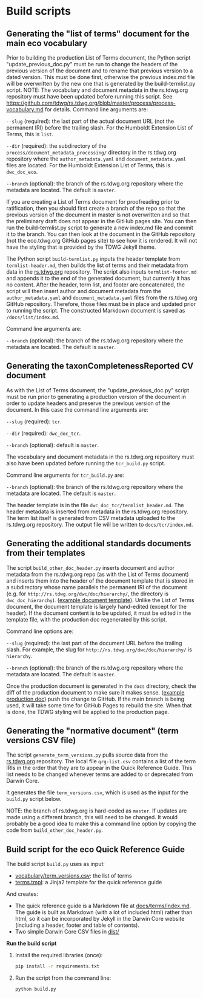 # Build scripts

## Generating the "list of terms" document for the main eco vocabulary

Prior to building the production List of Terms document, the Python script "update_previous_doc.py" must be run to change the headers of the previous version of the document and to rename that previous version to a dated version. This must be done first, otherwise the previous index.md file will be overwritten by the new one that is generated by the build-termlist.py script. NOTE: The vocabulary and document metadata in the rs.tdwg.org repository must have been updated before running this script. See <https://github.com/tdwg/rs.tdwg.org/blob/master/process/process-vocabulary.md> for details. Command line arguments are:

`--slug` (required): the last part of the actual document URL (not the permanent IRI) before the trailing slash. For the Humboldt Extension List of Terms, this is `list`.

`--dir` (required): the subdirectory of the `process/document_metadata_processing/` directory in the rs.tdwg.org repository where the `author_metadata.yaml` and `document_metadata.yaml` files are located. For the Humboldt Extension List of Terms, this is `dwc_doc_eco`.

`--branch` (optional): the branch of the rs.tdwg.org repository where the metadata are located. The default is `master`.

If you are creating a List of Terms document for proofreading prior to ratification, then you should first create a branch of the repo so that the previous version of the document in master is not overwritten and so that the preliminary draft does not appear in the GitHub pages site. You can then run the build-termlist.py script to generate a new index.md file and commit it to the branch. You can then look at the document in the GitHub repository (not the eco.tdwg.org GitHub pages site) to see how it is rendered. It will not have the styling that is provided by the TDWG Jekyll theme.

The Python script `build-termlist.py` inputs the header template from `termlist-header.md`, then builds the list of terms and their metadata from data in the [rs.tdwg.org](http://github.com/tdwg/rs.tdwg.org) repository. The script also inputs `termlist-footer.md` and appends it to the end of the generated document, but currently it has no content. After the header, term list, and footer are concatenated, the script will then insert author and document metadata from the `author_metadata.yaml` and `document_metadata.yaml` files from the rs.tdwg.org GitHub repository. Therefore, those files must be in place and updated prior to running the script. The constructed Markdown document is saved as `/docs/list/index.md`. 

Command line arguments are:

`--branch` (optional): the branch of the rs.tdwg.org repository where the metadata are located. The default is `master`.

## Generating the taxonCompletenessReported CV document

As with the List of Terms document, the "update_previous_doc.py" script must be run prior to generating a production version of the document in order to update headers and preserve the previous version of the document. In this case the command line arguments are:

`--slug` (required): `tcr`.

`--dir` (required): `dwc_doc_tcr`.

`--branch` (optional): default is `master`.

The vocabulary and document metadata in the rs.tdwg.org repository must also have been updated before running the `tcr_build.py` script.

Command line arguments for `tcr_build.py` are:

`--branch` (optional): the branch of the rs.tdwg.org repository where the metadata are located. The default is `master`.

The header template is in the file `dwc_doc_tcr/termlist_header.md`. The header metadata is inserted from metadata in the rs.tdwg.org repository. The term list itself is generated from CSV metadata uploaded to the rs.tdwg.org repository. The output file will be written to `docs/tcr/index.md`.


## Generating the additional standards documents from their templates

The script `build_other_doc_header.py` inserts document and author metadata from the rs.tdwg.org repo (as with the List of Terms document) and inserts them into the header of the document template that is stored in a subdirectory whose name parallels the permanent IRI of the document (e.g. for `http://rs.tdwg.org/dwc/doc/hierarchy/`, the directory is `dwc_doc_hierarchy`). ([example document template](https://github.com/tdwg/hc/blob/main/build/dwc_doc_hierarchy/index.md)). Unlike the List of Terms document, the document template is largely hand-edited (except for the header). If the document content is to be updated, it must be edited in the template file, with the production doc regenerated by this script.

Command line options are:

`--slug` (required): the last part of the document URL before the trailing slash. For example, the slug for `http://rs.tdwg.org/dwc/doc/hierarchy/` is `hierarchy`. 

`--branch` (optional): the branch of the rs.tdwg.org repository where the metadata are located. The default is `master`.

Once the production document is generated in the `docs` directory, check the diff of the production document to make sure it makes sense. ([example production doc](https://github.com/tdwg/hc/blob/main/docs/hierarchy/index.md)) push the change to GitHub. If the main branch is being used, it will take some time for GitHub Pages to rebuild the site. When that is done, the TDWG styling will be applied to the production page.

## Generating the "normative document" (term versions CSV file)

The script `generate_term_versions.py` pulls source data from the [rs.tdwg.org](http://github.com/tdwg/rs.tdwg.org) repository. The local file `qrg-list.csv` contains a list of the term IRIs in the order that they are to appear in the Quick Reference Guide. This list needs to be changed whenever terms are added to or deprecated from Darwin Core.

It generates the file `term_versions.csv`, which is used as the input for the `build.py` script below.

NOTE: the branch of rs.tdwg.org is hard-coded as `master`. If updates are made using a different branch, this will need to be changed. It would probably be a good idea to make this a command line option by copying the code from `build_other_doc_header.py`.

## Build script for the eco Quick Reference Guide

The build script `build.py` uses as input:

* [vocabulary/term_versions.csv](../vocabulary/term_versions.csv): the list of terms
* [terms.tmpl](terms.tmpl): a Jinja2 template for the quick reference guide

And creates:

* The quick reference guide is a Markdown file at [docs/terms/index.md](../docs/terms/index.md). The guide is built as Markdown (with a lot of included html) rather than html, so it can be incorporated by Jekyll in the Darwin Core website (including a header, footer and table of contents).
* Two simple Darwin Core CSV files in [dist/](../dist/)

**Run the build script**

1. Install the required libraries (once):

    ```bash
    pip install -r requirements.txt
    ```

2. Run the script from the command line:

    ```bash
    python build.py
    ```


